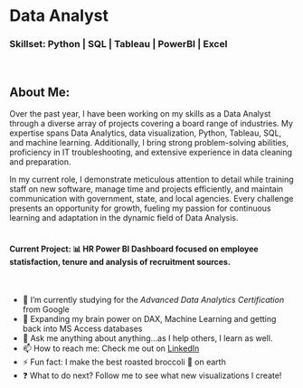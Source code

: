 
# Data Analyst

### Skillset: Python | SQL | Tableau | PowerBI | Excel
<br>

## About Me:

Over the past year, I have been working on my skills as a Data Analyst through a diverse array of projects covering a board range of industries. My expertise spans Data Analytics, data visualization, Python, Tableau, SQL, and machine learning. Additionally, I bring strong problem-solving abilities, proficiency in IT troubleshooting, and extensive experience in data cleaning and preparation.

In my current role, I demonstrate meticulous attention to detail while training staff on new software, manage time and projects efficiently, and maintain communication with government, state, and local agencies. Every challenge presents an opportunity for growth, fueling my passion for continuous learning and adaptation in the dynamic field of Data Analysis.
<br>
<br>

#### Current Project: 📊 HR Power BI Dashboard focused on employee statisfaction, tenure and analysis of recruitment sources. 

<br>

- 📝 I’m currently studying for the <i>Advanced Data Analytics Certification</i> from Google
- 🧠 Expanding my brain power on DAX, Machine Learning and getting back into MS Access databases
- 💬 Ask me anything about anything...as I help others, I learn as well.
- 📫 How to reach me: Check me out on <a href="https://www.linkedin.com/in/julyndav/">LinkedIn</a>
- ⚡ Fun fact: I make the best roasted broccoli 🥦 on earth
- ❓ What to do next? Follow me to see what new visualizations I create!

